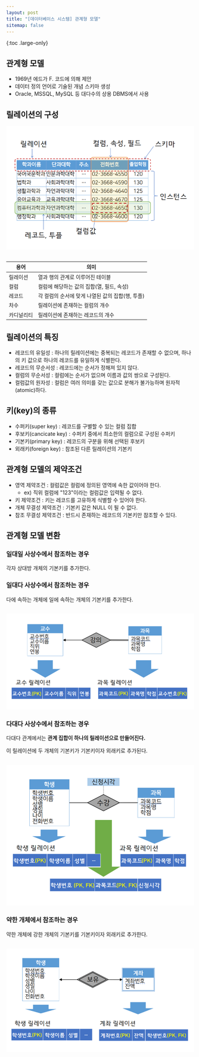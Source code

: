 ```yaml
---
layout: post
title: "[데이터베이스 시스템] 관계형 모델"
sitemap: false
---
```


{:toc .large-only}

## 관계형 모델

- 1969년 에드가 F. 코드에 의해 제안
- 데이터 정의 언어로 기술된 개념 스키마 생성
- Oracle, MSSQL, MySQL 등 대다수의 상용 DBMS에서 사용

## 릴레이션의 구성

<img src="/assets/img/blog/2024-06-08-relational-model_01.png" style="margin-bottom:15px;">

| 용어       | 의미                                             |
| ---------- | ------------------------------------------------ |
| 릴레이션   | 열과 행의 관계로 이루어진 테이블                 |
| 컬럼       | 컬럼에 해당하는 값의 집합(열, 필드, 속성)        |
| 레코드     | 각 컬럼의 순서에 맞게 나열된 값의 집합(행, 투플) |
| 차수       | 릴레이션에 존재하는 컬럼의 개수                  |
| 카디널리티 | 릴레이션에 존재하는 레코드의 개수                |

## 릴레이션의 특징

- 레코드의 유일성 : 하나의 릴레이션에는 중복되는 레코드가 존재할 수 없으며, 하나의 키 값으로 하나의 레코드를 유일하게 식별한다.
- 레코드의 무순서성 : 레코드에는 순서가 정해져 있지 않다.
- 컬럼의 무순서성 : 컬럼에는 순서가 없으며 이름과 값의 쌍으로 구성된다.
- 컬럼값의 원자성 : 컬럼은 여러 의미를 갖는 값으로 분해가 불가능하며 원자적(atomic)하다.

## 키(key)의 종류

- 수퍼키(super key) : 레코드를 구별할 수 있는 컬럼 집합
- 후보키(cancicate key) : 수퍼키 중에서 최소한의 컬럼으로 구성된 수퍼키
- 기본키(primary key) : 레코드의 구분을 위해 선택된 후보키
- 외래키(foreign key) : 참조된 다른 릴레이션의 기본키

## 관계형 모델의 제약조건

- 영역 제약조건 : 컬럼값은 컬럼에 정의된 영역에 속한 값이어야 한다.
  - ex) 직위 컬럼에 "123"이라는 컬럼값은 입력될 수 없다.
- 키 제약조건 : 키는 레코드를 고유하게 식별할 수 있어야 한다.
- 개체 무결성 제약조건 : 기본키 값은 NULL 이 될 수 없다.
- 참조 무결성 제약조건 : 반드시 존재하는 레코드의 기본키만 참조할 수 있다.

## 관계형 모델 변환

### 일대일 사상수에서 참조하는 경우

각자 상대방 개체의 기본키를 추가한다.

### 일대다 사상수에서 참조하는 경우

다에 속하는 개체에 일에 속하는 개체의 기본키를 추가한다.

<img src="/assets/img/blog/2024-06-08-relational-model_03.png" style="margin-top:15px;">

### 다대다 사상수에서 참조하는 경우

다대다 관계에서는 **관계 집합이 하나의 릴레이션으로 만들어진다.**

이 릴레이션에 두 개체의 기본키가 기본키이자 외래키로 추가된다.

<img src="/assets/img/blog/2024-06-08-relational-model_02.png" style="margin-top:15px;">

### 약한 개체에서 참조하는 경우

약한 개체에 강한 개체의 기본키를 기본키이자 외래키로 추가한다.

<img src="/assets/img/blog/2024-06-08-relational-model_04.png" style="margin-top:15px;">
